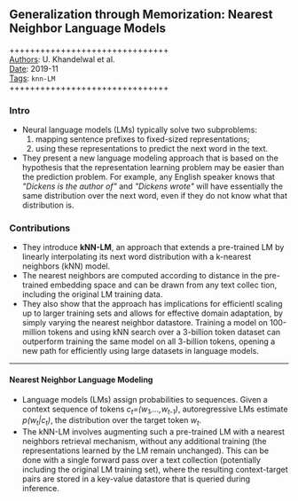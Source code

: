 ## Generalization through Memorization: Nearest Neighbor Language Models

+++++++++++++++++++++++++++++++  
<ins>Authors</ins>: U. Khandelwal  et al.  
<ins>Date</ins>: 2019-11  
<ins>Tags</ins>: `knn-LM`   
+++++++++++++++++++++++++++++++  


### Intro

- Neural language models (LMs) typically solve two subproblems: 
  1. mapping sentence prefixes to fixed-sized representations;
  2. using these representations to predict the next word in the text.
- They present a new language modeling approach that is based on the hypothesis that the representation learning problem may be easier than the prediction problem. For example, any English speaker knows that *"Dickens is the author of"* and *"Dickens wrote"* will have essentially the same distribution over the next word, even if they do not know what that distribution is.


### Contributions

- They introduce **kNN-LM**, an approach that extends a pre-trained LM by linearly interpolating its next word distribution with a k-nearest neighbors (kNN) model.
- The nearest neighbors are computed according to distance in the pre-trained embedding space and can be drawn from any text collec
tion, including the original LM training data.
- They also show that the approach has implications for efficientl scaling up to larger training sets and allows for effective domain adaptation, by simply varying the nearest neighbor datastore. Training a model on 100-million tokens and using kNN search over a 3-billion token dataset can outperform training the same model on all 3-billion tokens, opening a new path for efficiently using large datasets in language models.

***

#### Nearest Neighbor Language Modeling

- Language models (LMs) assign probabilities to sequences. Given a context sequence of tokens *c<sub>t</sub>=(w<sub>1</sub>,...,w<sub>t-1</sub>)*, autoregressive LMs estimate *p(w<sub>t</sub>|c<sub>t</sub>)*, the distribution over the target token *w<sub>t</sub>*.
- The kNN-LM involves augmenting such a pre-trained LM with a nearest neighbors retrieval mechanism, without any additional training (the representations learned by the LM remain unchanged). This can be done with a single forward pass over a text collection (potentially including the original LM training set), where the resulting context-target pairs are stored in a key-value datastore that is queried during inference.

